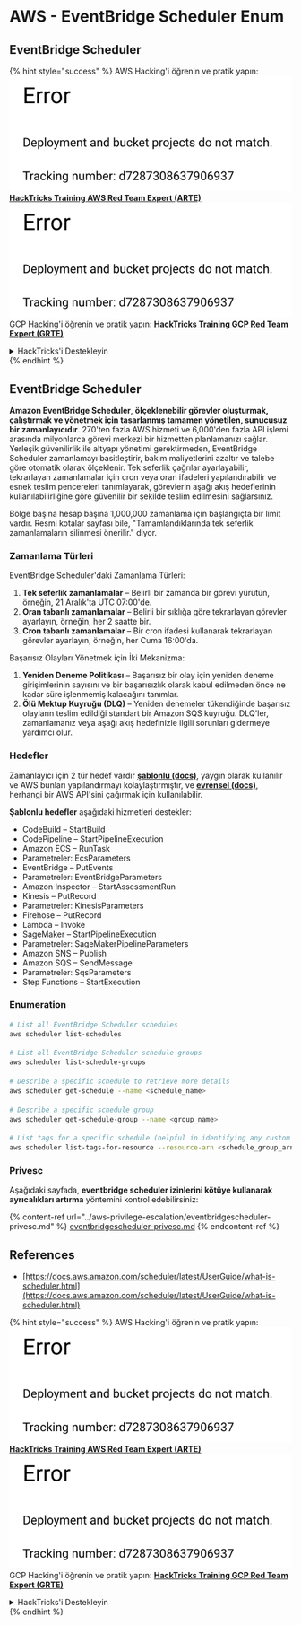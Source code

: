 # AWS - EventBridge Scheduler Enum

## EventBridge Scheduler

{% hint style="success" %}
AWS Hacking'i öğrenin ve pratik yapın:<img src="../../../.gitbook/assets/image (1) (1).png" alt="" data-size="line">[**HackTricks Training AWS Red Team Expert (ARTE)**](https://training.hacktricks.xyz/courses/arte)<img src="../../../.gitbook/assets/image (1) (1).png" alt="" data-size="line">\
GCP Hacking'i öğrenin ve pratik yapın: <img src="../../../.gitbook/assets/image (2).png" alt="" data-size="line">[**HackTricks Training GCP Red Team Expert (GRTE)**<img src="../../../.gitbook/assets/image (2).png" alt="" data-size="line">](https://training.hacktricks.xyz/courses/grte)

<details>

<summary>HackTricks'i Destekleyin</summary>

* [**abonelik planlarını**](https://github.com/sponsors/carlospolop) kontrol edin!
* **💬 [**Discord grubuna**](https://discord.gg/hRep4RUj7f) veya [**telegram grubuna**](https://t.me/peass) katılın ya da **Twitter'da** 🐦 [**@hacktricks\_live**](https://twitter.com/hacktricks\_live)**'i takip edin.**
* **Hacking ipuçlarını paylaşmak için** [**HackTricks**](https://github.com/carlospolop/hacktricks) ve [**HackTricks Cloud**](https://github.com/carlospolop/hacktricks-cloud) github reposuna PR gönderin.

</details>
{% endhint %}

## EventBridge Scheduler

**Amazon EventBridge Scheduler**, **ölçeklenebilir görevler oluşturmak, çalıştırmak ve yönetmek için tasarlanmış tamamen yönetilen, sunucusuz bir zamanlayıcıdır**. 270'ten fazla AWS hizmeti ve 6,000'den fazla API işlemi arasında milyonlarca görevi merkezi bir hizmetten planlamanızı sağlar. Yerleşik güvenilirlik ile altyapı yönetimi gerektirmeden, EventBridge Scheduler zamanlamayı basitleştirir, bakım maliyetlerini azaltır ve talebe göre otomatik olarak ölçeklenir. Tek seferlik çağrılar ayarlayabilir, tekrarlayan zamanlamalar için cron veya oran ifadeleri yapılandırabilir ve esnek teslim pencereleri tanımlayarak, görevlerin aşağı akış hedeflerinin kullanılabilirliğine göre güvenilir bir şekilde teslim edilmesini sağlarsınız.

Bölge başına hesap başına 1,000,000 zamanlama için başlangıçta bir limit vardır. Resmi kotalar sayfası bile, "Tamamlandıklarında tek seferlik zamanlamaların silinmesi önerilir." diyor.&#x20;

### Zamanlama Türleri

EventBridge Scheduler'daki Zamanlama Türleri:

1. **Tek seferlik zamanlamalar** – Belirli bir zamanda bir görevi yürütün, örneğin, 21 Aralık'ta UTC 07:00'de.
2. **Oran tabanlı zamanlamalar** – Belirli bir sıklığa göre tekrarlayan görevler ayarlayın, örneğin, her 2 saatte bir.
3. **Cron tabanlı zamanlamalar** – Bir cron ifadesi kullanarak tekrarlayan görevler ayarlayın, örneğin, her Cuma 16:00'da.

Başarısız Olayları Yönetmek için İki Mekanizma:

1. **Yeniden Deneme Politikası** – Başarısız bir olay için yeniden deneme girişimlerinin sayısını ve bir başarısızlık olarak kabul edilmeden önce ne kadar süre işlenmemiş kalacağını tanımlar.
2. **Ölü Mektup Kuyruğu (DLQ)** – Yeniden denemeler tükendiğinde başarısız olayların teslim edildiği standart bir Amazon SQS kuyruğu. DLQ'ler, zamanlamanız veya aşağı akış hedefinizle ilgili sorunları gidermeye yardımcı olur.

### Hedefler

Zamanlayıcı için 2 tür hedef vardır [**şablonlu (docs)**](https://docs.aws.amazon.com/scheduler/latest/UserGuide/managing-targets-templated.html), yaygın olarak kullanılır ve AWS bunları yapılandırmayı kolaylaştırmıştır, ve [**evrensel (docs)**](https://docs.aws.amazon.com/scheduler/latest/UserGuide/managing-targets-universal.html), herhangi bir AWS API'sini çağırmak için kullanılabilir.

**Şablonlu hedefler** aşağıdaki hizmetleri destekler:

* CodeBuild – StartBuild
* CodePipeline – StartPipelineExecution
* Amazon ECS – RunTask
* Parametreler: EcsParameters
* EventBridge – PutEvents
* Parametreler: EventBridgeParameters
* Amazon Inspector – StartAssessmentRun
* Kinesis – PutRecord
* Parametreler: KinesisParameters
* Firehose – PutRecord
* Lambda – Invoke
* SageMaker – StartPipelineExecution
* Parametreler: SageMakerPipelineParameters
* Amazon SNS – Publish
* Amazon SQS – SendMessage
* Parametreler: SqsParameters
* Step Functions – StartExecution

### Enumeration
```bash
# List all EventBridge Scheduler schedules
aws scheduler list-schedules

# List all EventBridge Scheduler schedule groups
aws scheduler list-schedule-groups

# Describe a specific schedule to retrieve more details
aws scheduler get-schedule --name <schedule_name>

# Describe a specific schedule group
aws scheduler get-schedule-group --name <group_name>

# List tags for a specific schedule (helpful in identifying any custom tags or permissions)
aws scheduler list-tags-for-resource --resource-arn <schedule_group_arn>
```
### Privesc

Aşağıdaki sayfada, **eventbridge scheduler izinlerini kötüye kullanarak ayrıcalıkları artırma** yöntemini kontrol edebilirsiniz:

{% content-ref url="../aws-privilege-escalation/eventbridgescheduler-privesc.md" %}
[eventbridgescheduler-privesc.md](../aws-privilege-escalation/eventbridgescheduler-privesc.md)
{% endcontent-ref %}

## References

* [https://docs.aws.amazon.com/scheduler/latest/UserGuide/what-is-scheduler.html](https://docs.aws.amazon.com/scheduler/latest/UserGuide/what-is-scheduler.html)

{% hint style="success" %}
AWS Hacking'i öğrenin ve pratik yapın:<img src="../../../.gitbook/assets/image (1) (1).png" alt="" data-size="line">[**HackTricks Training AWS Red Team Expert (ARTE)**](https://training.hacktricks.xyz/courses/arte)<img src="../../../.gitbook/assets/image (1) (1).png" alt="" data-size="line">\
GCP Hacking'i öğrenin ve pratik yapın: <img src="../../../.gitbook/assets/image (2).png" alt="" data-size="line">[**HackTricks Training GCP Red Team Expert (GRTE)**<img src="../../../.gitbook/assets/image (2).png" alt="" data-size="line">](https://training.hacktricks.xyz/courses/grte)

<details>

<summary>HackTricks'i Destekleyin</summary>

* [**abonelik planlarını**](https://github.com/sponsors/carlospolop) kontrol edin!
* **💬 [**Discord grubuna**](https://discord.gg/hRep4RUj7f) veya [**telegram grubuna**](https://t.me/peass) katılın ya da **Twitter'da** 🐦 [**@hacktricks\_live**](https://twitter.com/hacktricks\_live)**'i takip edin.**
* **Hacking ipuçlarını paylaşmak için** [**HackTricks**](https://github.com/carlospolop/hacktricks) ve [**HackTricks Cloud**](https://github.com/carlospolop/hacktricks-cloud) github reposuna PR gönderin.

</details>
{% endhint %}
